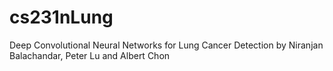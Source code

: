 # cs231nLung
Deep Convolutional Neural Networks for Lung Cancer Detection by Niranjan Balachandar, Peter Lu and Albert Chon
